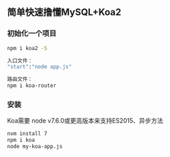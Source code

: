 ## 简单快速撸懂MySQL+Koa2
### 初始化一个项目
```bash
npm i koa2 -S

入口文件：
"start":"node app.js"

路由文件：
npm i koa-router
```

### 安装
Koa需要 node v7.6.0或更高版本来支持ES2015、异步方法
```bash
nvm install 7
npm i koa
node my-koa-app.js
```
